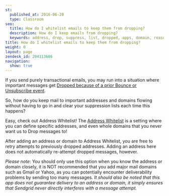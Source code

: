 ```yaml
---
st:
  published_at: 2016-06-20
  type: Classroom
seo:
  title: How do I whitelist emails to keep them from dropping?
  description: How do I keep emails from dropping?
  keywords: address, drop, suppress, list, dropped, apps, domain, reason, ignore, bypass, safe, whitelist, bounced address
title: How do I whitelist emails to keep them from dropping?
weight: 0
layout: page
zendesk_id: 204113606
navigation:
  show: true
---
```


If you send purely transactional emails, you may run into a situation where important messages get [Dropped because of a prior Bounce or Unsubscribe event]({{root_url}}/Classroom/Deliver/Undeliverable_Email/my_emails_are_being_dropped.html).

So, how do you keep mail to important addresses and domains flowing without having to go in and clear your suppression lists each time this happens?

Easy, check out Address Whitelist! The [Address Whitelist](https://app.sendgrid.com/settings/mail_settings) is a setting where you can define specific addresses, and even whole domains that you never want us to Drop messages to!

After adding an address or domain to Address Whitelist, you are free to retry attempts to previously dropped addresses. Adding an address here does not automatically re-attempt dropped messages, however.  

_Please note_: You should only use this option when you know the address or domain closely, it is NOT recommended that you add major mail domains such as Gmail or Yahoo, as you can potentially encounter deliverability problems by sending too many messages. _It should also be noted that this app does not guarantee delivery to an address or domain, it simply ensures that Sendgrid never directly interferes with a message attempt._
